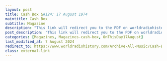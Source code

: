 ```yaml
---
layout: post
title: Cash Box &#124; 17 August 1974
maintitle: Cash Box
subtitle: Magazine
description: "This link will redirect you to the PDF on worldradiohistory.com Once your viewing the PDF search for &quot;zavaroni&quot;"
post_description: "This link will redirect you to the PDF on worldradiohistory.com Once your viewing the PDF search for &quot;zavaroni&quot;"
categories: [Magazines, Magazines-cash-box, OnThisDay17August]
last_modified_at: 7 August 2024
redirect_to: https://www.worldradiohistory.com/Archive-All-Music/Cash-Box/70s/1974/CB-1974-08-17.pdf
class: external-link
---
```


